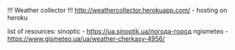 !!! Weather collector !!!
http://weathercollector.herokuapp.com/ - hosting on heroku

list of resources:
sinoptic - https://ua.sinoptik.ua/погода-город
пgismeteo - https://www.gismeteo.ua/ua/weather-cherkasy-4956/
